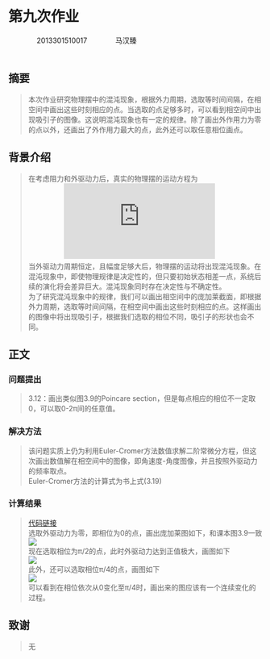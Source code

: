 # 第九次作业  
　　　　2013301510017　　　　马汉臻  
　　　　
## 摘要  
> 本次作业研究物理摆中的混沌现象，根据外力周期，选取等时间间隔，在相空间中画出这些时刻相应的点。当选取的点足够多时，可以看到相空间中出现吸引子的图像。这说明混沌现象也有一定的规律。除了画出外作用力为零的点以外，还画出了外作用力最大的点，此外还可以取任意相位画点。  

## 背景介绍  
> 在考虑阻力和外驱动力后，真实的物理摆的运动方程为  
　　　　　![](http://latex.codecogs.com/gif.latex?%5Cfrac%7Bd%5E%7B2%7D%5Ctheta%20%7D%7B%5Cmathrm%7Bd%7D%20t%5E%7B2%7D%7D%3D-%5Cfrac%7Bg%7D%7Bl%7Dsin%5Ctheta%20-q%5Cfrac%7Bd%5Ctheta%20%7D%7Bdt%7D&plus;F_%7BD%7Dsin%28%5COmega%20_%7BD%7Dt%29)  
> 当外驱动力周期恒定，且幅度足够大后，物理摆的运动将出现混沌现象。在混沌现象中，即使物理规律是决定性的，但只要初始状态相差一点，系统后续的演化将会差异巨大。混沌现象同时存在决定性与不确定性。  
> 为了研究混沌现象中的规律，我们可以画出相空间中的庞加莱截面，即根据外力周期，选取等时间间隔，在相空间中画出这些时刻相应的点。这样画出的图像中将出现吸引子，根据我们选取的相位不同，吸引子的形状也会不同。  

## 正文  

### 问题提出  
> 3.12：画出类似图3.9的Poincare section，但是每点相应的相位不一定取0，可以取0-2π间的任意值。  

### 解决方法  
> 该问题实质上仍为利用Euler-Cromer方法数值求解二阶常微分方程，但这次画出数值解在相空间中的图像，即角速度-角度图像，并且按照外驱动力的频率取点。  
> Euler-Cromer方法的计算式为书上式(3.19)  

### 计算结果  
> [代码链接](https://raw.githubusercontent.com/mma2101/computationalphysics_N2013301510017/master/Chapter_3/homework09_3.12.py)  
> 选取外驱动力为零，即相位为0的点，画出庞加莱图如下，和课本图3.9一致  
![](https://raw.githubusercontent.com/mma2101/computationalphysics_N2013301510017/master/Chapter_3/1.png)  
> 现在选取相位为π/2的点，此时外驱动力达到正值极大，画图如下  
![](https://raw.githubusercontent.com/mma2101/computationalphysics_N2013301510017/master/Chapter_3/2.png)  
> 此外，还可以选取相位π/4的点，画图如下  
![](https://raw.githubusercontent.com/mma2101/computationalphysics_N2013301510017/master/Chapter_3/3.png)  
> 可以看到在相位依次从0变化至π/4时，画出来的图应该有一个连续变化的过程。  

## 致谢  
> 无
